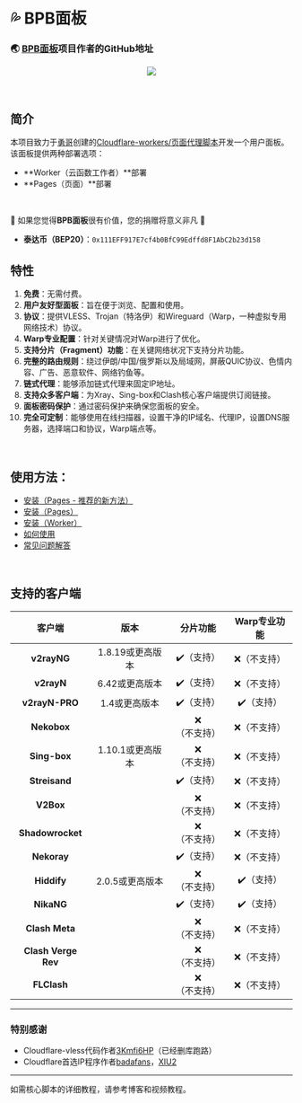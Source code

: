 <h1>💦 BPB面板</h1>

### 🌏 [BPB面板](https://github.com/bia-pain-bache/BPB-Worker-Panel)项目作者的GitHub地址
<p align="center">
  <img src="docs/assets/images/Panel.jpg">
</p>
<br>

## 简介
本项目致力于[勇哥](https://github.com/yonggekkk)创建的[Cloudflare-workers/页面代理脚本](https://github.com/yonggekkk/Cloudflare-workers-pages-vless)开发一个用户面板。该面板提供两种部署选项：
- **Worker（云函数工作者）**部署
- **Pages（页面）**部署
<br>

🌟 如果您觉得**BPB面板**很有价值，您的捐赠将意义非凡 🌟
- **泰达币（BEP20）**：`0x111EFF917E7cf4b0BfC99Edffd8F1AbC2b23d158`

## 特性

1. **免费**：无需付费。
2. **用户友好型面板**：旨在便于浏览、配置和使用。
3. **协议**：提供VLESS、Trojan（特洛伊）和Wireguard（Warp，一种虚拟专用网络技术）协议。
4. **Warp专业配置**：针对关键情况对Warp进行了优化。
5. **支持分片（Fragment）功能**：在关键网络状况下支持分片功能。
6. **完整的路由规则**：绕过伊朗/中国/俄罗斯以及局域网，屏蔽QUIC协议、色情内容、广告、恶意软件、网络钓鱼等。
7. **链式代理**：能够添加链式代理来固定IP地址。
8. **支持众多客户端**：为Xray、Sing-box和Clash核心客户端提供订阅链接。
9. **面板密码保护**：通过密码保护来确保您面板的安全。
10. **完全可定制**：能够使用在线扫描器，设置干净的IP域名、代理IP，设置DNS服务器，选择端口和协议，Warp端点等。
<br>

## 使用方法：
- [安装（Pages - 推荐的新方法）](docs/pages_upload_installation_fa.md)
- [安装（Pages）](docs/pages_installation_fa.md)
- [安装（Worker）](docs/worker_installation_fa.md)
- [如何使用](docs/configuration_fa.md)
- [常见问题解答](docs/faq.md)
<br>

## 支持的客户端
| 客户端  | 版本  | 分片功能  | Warp专业功能  |
| :-------------: | :-------------: | :-------------: | :-------------: |
| **v2rayNG**  | 1.8.19或更高版本  | :heavy_check_mark:（支持） | :x:（不支持） |
| **v2rayN**  | 6.42或更高版本  | :heavy_check_mark:（支持） | :x:（不支持） |
| **v2rayN-PRO**  | 1.4或更高版本  | :heavy_check_mark:（支持） | :heavy_check_mark:（支持） |
| **Nekobox**  |   | :x:（不支持） | :x:（不支持） |
| **Sing-box**  | 1.10.1或更高版本  | :x:（不支持） | :x:（不支持） |
| **Streisand**  |   | :heavy_check_mark:（支持） | :x:（不支持） |
| **V2Box**  |   | :x:（不支持） | :x:（不支持） |
| **Shadowrocket**  |   | :x:（不支持） | :x:（不支持） |
| **Nekoray**  |   | :heavy_check_mark:（支持） | :x:（不支持） |
| **Hiddify**  | 2.0.5或更高版本  | :x:（不支持） | :heavy_check_mark:（支持） |
| **NikaNG**  |   | :heavy_check_mark:（支持） | :heavy_check_mark:（支持） |
| **Clash Meta**  |   | :x:（不支持） | :x:（不支持） |
| **Clash Verge Rev**  |   | :x:（不支持） | :x:（不支持） |
| **FLClash**  |   | :x:（不支持） | :x:（不支持） |


---


### 特别感谢
- Cloudflare-vless代码作者[3Kmfi6HP](https://github.com/3Kmfi6HP/EDtunnel)（已经删库跑路）
- Cloudflare首选IP程序作者[badafans](https://github.com/badafans/Cloudflare-IP-SpeedTest)，[XIU2](https://github.com/XIU2/CloudflareSpeedTest)

---

如需核心脚本的详细教程，请参考博客和视频教程。
